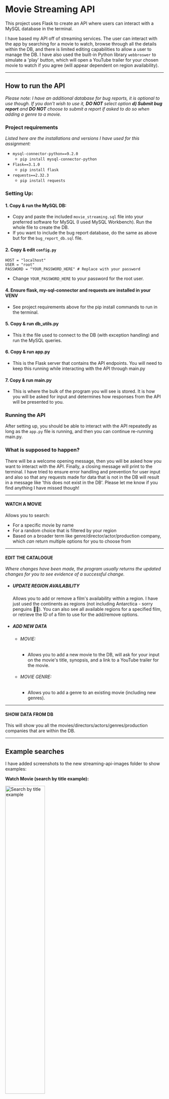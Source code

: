 # Movie Streaming API
This project uses Flask to create an API where users can interact with a MySQL database in the terminal.

I have based my API off of streaming services. 
The user can interact with the app by searching for a movie to watch, 
browse through all the details within the DB, and there is limited editing capabilities to allow a user to manage the DB. 
I have also used the built-in Python library ```webbroswer``` to simulate a 'play' button, which will open a YouTube trailer for your chosen movie to watch if you agree (will appear dependent on region availability).

---
## How to run the API
*Please note: I have an additional database for bug reports, it is optional to use though. If you don't wish to use it, **DO NOT** select option **d) Submit bug report** and **DO NOT** choose to submit a report if asked to do so when adding a genre to a movie.*
### Project requirements
*Listed here are the installations and versions I have used for this assignment:*
- ```mysql-connector-python==9.2.0```
  - ```pip install mysql-connector-python```
- ```Flask==3.1.0```
  - ```pip install flask```
- ```requests==2.32.3```
  - ```pip install requests```


### Setting Up: 
#### 1. Copy & run the MySQL DB:
- Copy and paste the included ```movie_streaming.sql``` file into your preferred software for MySQL (I used MySQL Workbench). Run the whole file to create the DB.
- If you want to include the bug report database, do the same as above but for the ```bug_report_db.sql``` file.
#### 2. Copy & edit ```config.py```
    HOST = "localhost"
    USER = "root"
    PASSWORD = "YOUR_PASSWORD_HERE" # Replace with your password
- Change ```YOUR_PASSWORD_HERE``` to your password for the root user.

#### 4. Ensure flask, my-sql-connector and requests are installed in your VENV
- See project requirements above for the pip install commands to run in the terminal.

#### 5. Copy & run db_utils.py
- This it the file used to connect to the DB (with exception handling) and run the MySQL queries. 

#### 6. Copy & run app.py
- This is the Flask server that contains the API endpoints. You will need to keep this running while interacting with the API through main.py

#### 7. Copy & run main.py
- This is where the bulk of the program you will see is stored. It is how you will be asked for input and determines how responses from the API will be presented to you.

### Running the API
After setting up, you should be able to interact with the API repeatedly as long as the ```app.py``` file is running, and then you can continue re-running main.py.

### What is supposed to happen?
There will be a welcome opening message, then you will be asked how you want to interact with the API. Finally, a closing message will print to the terminal.
I have tried to ensure error handling and prevention for user input and also so that any requests made for data that is not in the DB will result in a message like 'this does not exist in the DB'.
Please let me know if you find anything I have missed though!

---
#### WATCH A MOVIE
Allows you to search:
- For a specific movie by name
- For a random choice that is filtered by your region
- Based on a broader term like genre/director/actor/production company, which *can* return multiple options for you to choose from

---
#### EDIT THE CATALOGUE
*Where changes have been made, the program usually returns the updated changes for you to see evidence of a successful change.*
- ##### UPDATE REGION AVAILABILITY
    Allows you to add or remove a film's availability within a region.
    I have just used the continents as regions (not including Antarctica - sorry penguins 🐧😓).
    You can also see all available regions for a specified film, or retrieve the ID of a film to use for the add/remove options.

- ##### ADD NEW DATA
  - ###### MOVIE:
    - Allows you to add a new movie to the DB, will ask for your input on the movie's title, synopsis, and a link to a YouTube trailer for the movie.

  - ###### MOVIE GENRE:
    - Allows you to add a genre to an existing movie (including new genres).

---
#### SHOW DATA FROM DB
This will show you all the movies/directors/actors/genres/production companies that are within the DB.

---
## Example searches
I have added screenshots to the new streaming-api-images folder to show examples:

**Watch Movie (search by title example):**

<img src="streaming-api-images/watch_movie_example.png" alt="Search by title example" width=50% height=50%>

---

**Search by Actor Example:**

<img src="streaming-api-images/search_by_actor_example.png" alt="Search by actor example" width=50% height=50%>

---

**Find ID Example:**

<img src="streaming-api-images/find_ID_example.png" alt="Find movie ID example" width=50% height=50%>

---

**Add Region Example:**

<img src="streaming-api-images/add_region_example.png" alt="Add region availability example" width=50% height=50%>

---

**Add Region Evidence:**

<img src="streaming-api-images/add_region_evidence_example.png" alt="Add region availability evidence example" width=50% height=50%>

---

**Add New Movie Example:**

<img src="streaming-api-images/add_new_movie_example.png" alt="Add new movie example" width=50% height=50%>

---

**Add New Genre Example:**

<img src="streaming-api-images/add_new_genre_example.png" alt="Add new genre example" width=50% height=50%>

---

**Add New Movie/Genre Evidence:**

<img src="streaming-api-images/add_new_film_evidence_example.png" alt="Add new movie/genre evidence example" width=50% height=50%>

---

**Show All Data Example:**

<img src="streaming-api-images/show_all_data_example.png" alt="Show all data example" width=50% height=50%>